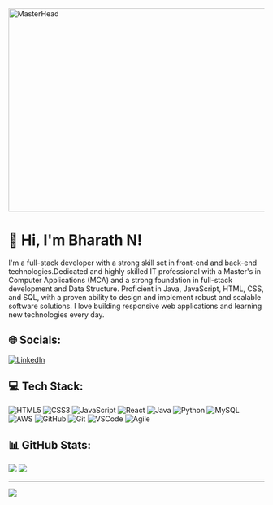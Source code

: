 <a href="https://bharathn-portfolio.vercel.app">
    <img src="https://drive.google.com/uc?export=view&id=1U4xxabLT0idCYwqUQreJnhkrqQtCouKL" alt="MasterHead" style="width:700px;height:400px;">
</a>

# 👋 Hi, I'm Bharath N!
I'm a full-stack developer with a strong skill set in front-end and back-end technologies.Dedicated and highly skilled IT professional with a Master's in Computer Applications (MCA) and a strong
foundation in full-stack development and Data Structure. Proficient in Java, JavaScript, HTML, CSS, and SQL,
with a proven ability to design and implement robust and scalable software solutions.  I love building responsive web applications and learning new technologies every day. 

## 🌐 Socials:
[![LinkedIn](https://img.shields.io/badge/LinkedIn-%230077B5.svg?logo=linkedin&logoColor=white)](https://www.linkedin.com/in/bharath-n-166255217/)

## 💻 Tech Stack:
![HTML5](https://img.shields.io/badge/html5-%23E34F26.svg?style=for-the-badge&logo=html5&logoColor=white) 
![CSS3](https://img.shields.io/badge/css3-%231572B6.svg?style=for-the-badge&logo=css3&logoColor=white) 
![JavaScript](https://img.shields.io/badge/javascript-%23323330.svg?style=for-the-badge&logo=javascript&logoColor=%23F7DF1E) 
![React](https://img.shields.io/badge/react-%2320232a.svg?style=for-the-badge&logo=react&logoColor=%2361DAFB) 
![Java](https://img.shields.io/badge/java-%23ED8B00.svg?style=for-the-badge&logo=openjdk&logoColor=white) 
![Python](https://img.shields.io/badge/python-%2338B2AC.svg?style=for-the-badge&logo=python&logoColor=white) 
![MySQL](https://img.shields.io/badge/mysql-%234ea94b.svg?style=for-the-badge&logo=mysql&logoColor=white) 
![AWS](https://img.shields.io/badge/AWS-%23232F3E.svg?style=for-the-badge&logo=amazonaws&logoColor=white) 
![GitHub](https://img.shields.io/badge/GitHub-%23121011.svg?style=for-the-badge&logo=github&logoColor=white) 
![Git](https://img.shields.io/badge/git-%23F05032.svg?style=for-the-badge&logo=git&logoColor=white) 
![VSCode](https://img.shields.io/badge/VSCode-%23007ACC.svg?style=for-the-badge&logo=visual-studio-code&logoColor=white) 
![Agile](https://img.shields.io/badge/Agile-%2300BFFF.svg?style=for-the-badge&logo=scrum&logoColor=white)

## 📊 GitHub Stats:
![](https://github-readme-streak-stats.herokuapp.com/?user=waran2337&theme=solarized-light&hide_border=false)
![](https://github-readme-stats.vercel.app/api/top-langs/?username=waran2337&theme=solarized-light&hide_border=false&include_all_commits=false&count_private=false&layout=compact)

---
[![](https://visitcount.itsvg.in/api?id=waran2337&icon=0&color=9)](https://visitcount.itsvg.in)
